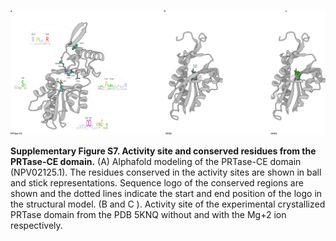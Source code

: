 <p align="justify">
  <img src="./PRTase-conf.jpg" alt="Sup7"/>
</p>

**Supplementary Figure S7. Activity site and conserved residues from the PRTase-CE domain.**  (A) Alphafold modeling of the PRTase-CE domain (NPV02125.1). The residues conserved in the activity sites are shown in ball and stick representations. Sequence logo of the conserved regions are shown and the dotted lines indicate the start and end position of the logo in the structural model. (B and C ). Activity site of the experimental crystallized PRTase domain from the PDB 5KNQ without and with the Mg+2 ion respectively.
